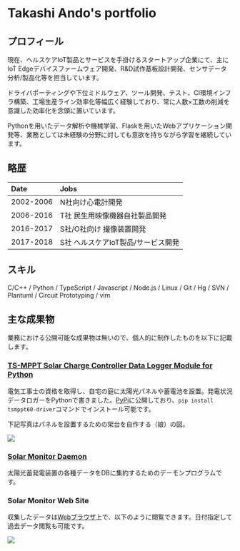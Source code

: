 # Takashi Ando's portfolio

## プロフィール

現在、ヘルスケアIoT製品とサービスを手掛けるスタートアップ企業にて、主にIoT Edgeデバイスファームウェア開発、R&D試作基板設計開発、センサデータ分析/製品化等を担当しています。

ドライバポーティングや下位ミドルウェア、ツール開発、テスト、CI環境インフラ構築、工場生産ライン効率化等幅広く経験しており、常に人数×工数の削減を意識した効率化を念頭に置いています。

Pythonを用いたデータ解析や機械学習、Flaskを用いたWebアプリケーション開発等、業務としては未経験の分野に対しても意欲を持ちながら学習を継続しています。

## 略歴

| Date | Jobs |
|:----|:----|
| 2002-2006 | N社向け心電計開発 |
| 2006-2016 | T社 民生用映像機器自社製品開発 |
| 2016-2017 | S社/O社向け 撮像装置開発 |
| 2017-2018 | S社 ヘルスケアIoT製品/サービス開発 |

## スキル

C/C++ / Python / TypeScript / Javascript / Node.js / Linux / Git / Hg / SVN / Plantuml / Circuit Prototyping / vim

## 主な成果物

業務における公開可能な成果物は無いので、個人的に制作したものを以下に記載します。

### [TS-MPPT Solar Charge Controller Data Logger Module for Python](https://pypi.org/project/tsmppt60-driver/)

電気工事士の資格を取得し、自宅の庭に太陽光パネルや蓄電池を設置。発電状況データロガーをPythonで書きました。[PyPi](https://pypi.org/project/tsmppt60-driver/)に公開しており、`pip install tsmppt60-driver`コマンドでインストール可能です。

下記写真はパネルを設置するための架台を自作する（娘）の図。

![](https://farm1.staticflickr.com/778/23246846115_6b302c0b24_z_d.jpg)

### [Solar Monitor Daemon](https://github.com/dodo5522/solar_monitor)

太陽光蓄発電装置の各種データをDBに集約するためのデーモンプログラムです。

### Solar Monitor Web Site

収集したデータは[Webブラウザ](http://grid.uribou.mydns.jp)上で、以下のように閲覧できます。日付指定して過去データ閲覧も可能です。

![](https://farm5.staticflickr.com/4209/35086175820_e43aa99a9d_z_d.jpg)

